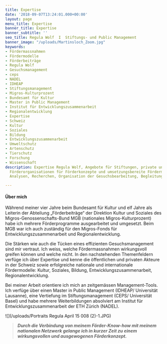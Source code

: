 ```yaml
---
title: Expertise
date: '2018-09-07T13:24:01.000+00:00'
layout: page
menu_title: Expertise
banner_title: Expertise
banner_subtitle: ''
seo_title: Regula Wolf  I  Stiftungs- und Public Management
banner_image: "/uploads/Martinsloch_Zoom.jpg"
keywords:
- Fördermassnahmen
- Fördermodelle
- Förderbeiträge
- Regula Wolf
- Gesuchsmanagement
- ceps
- NADEL
- IDHEAP
- Stiftungsmanagement
- Migros-Kulturprozent
- Bundesamt für Kultur
- Master in Public Management
- Institut für Entwicklungszusammenarbeit
- Regionalentwicklung
- Expertise
- Schweiz
- Kultur
- Soziales
- Bildung
- Entwicklungszusammenarbeit
- Umweltschutz
- Artenschutz
- Tierschutz
- Forschung
- Wissenschaft
description: Expertise Regula Wolf, Angebote für Stiftungen, private und öffentliche
  Förderorganisationen für Förderkonzepte und umsetzungsbereite Fördermassnahmen,
  Analysen, Recherchen, Organisation der Gesuchsbearbeitung, Begleitung der Neupositionierung

---
```

#### Über mich

Während meiner vier Jahre beim Bundesamt für Kultur und elf Jahre als Leiterin der Abteilung „Förderbeiträge“ der Direktion Kultur und Soziales des Migros-Genossenschafts-Bund MGB (nationales Migros-Kulturprozent) habe ich mehrere Förderprogramme ausgearbeitet und umgesetzt. Beim MGB war ich auch zuständig für den Migros-Fonds für Entwicklungszusammenarbeit und Regionalentwicklung.

Die Stärken wie auch die Tücken eines effizienten Gesuchsmanagement sind mir vertraut. Ich weiss, welche Fördermassnahmen wirkungsvoll greifen können und welche nicht. In den nachstehenden Themenfeldern verfüge ich über Expertise und kenne die öffentlichen und privaten Akteure in der Schweiz sowie erfolgreiche nationale und internationale Fördermodelle: Kultur, Soziales, Bildung, Entwicklungszusammenarbeit, Regionalentwicklung.

Bei meiner Arbeit orientiere ich mich an zeitgemässen Management-Tools. Ich verfüge über einen Master in Public Management (IDHEAP/ Universität Lausanne), eine Vertiefung im Stiftungsmanagement (CEPS/ Universität Basel) und habe mehrere Weiterbildungen absolviert am Institut für Entwicklungszusammenarbeit der ETH Zürich (NADEL).

![](/uploads/Portraits Regula April 15 008 (2)-1.JPG)

> **_Durch die Verbindung von meinem Förder-Know-how mit meinem nationalen Netzwerk gelange ich in kurzer Zeit zu einem wirkungsvollen und ausgewogenen Förderkonzept._**